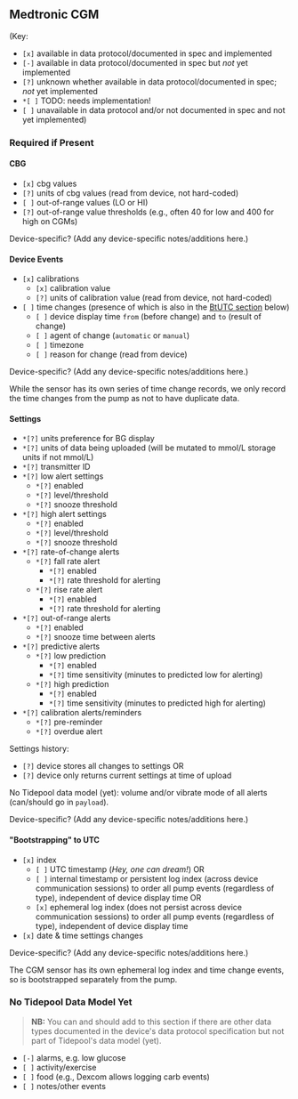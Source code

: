 ## Medtronic CGM

(Key:

 - `[x]` available in data protocol/documented in spec and implemented
 - `[-]` available in data protocol/documented in spec but *not* yet implemented
 - `[?]` unknown whether available in data protocol/documented in spec; *not* yet implemented
 - `*[ ]` TODO: needs implementation!
 - `[ ]` unavailable in data protocol and/or not documented in spec and not yet implemented)

### Required if Present

#### CBG

  - `[x]` cbg values
  - `[?]` units of cbg values (read from device, not hard-coded)
  - `[ ]` out-of-range values (LO or HI)
  - `[?]` out-of-range value thresholds (e.g., often 40 for low and 400 for high on CGMs)

Device-specific? (Add any device-specific notes/additions here.)

#### Device Events
  - `[x]` calibrations
    - `[x]` calibration value
    - `[?]` units of calibration value (read from device, not hard-coded)
  - `[ ]` time changes (presence of which is also in the [BtUTC section](#bootstrapping-to-utc) below)
    - `[ ]` device display time `from` (before change) and `to` (result of change)
    - `[ ]` agent of change (`automatic` or `manual`)
    - `[ ]` timezone
    - `[ ]` reason for change (read from device)

Device-specific? (Add any device-specific notes/additions here.)

While the sensor has its own series of time change records, we only record the time changes from the pump as not to have duplicate data.

#### Settings

  - `*[?]` units preference for BG display
  - `*[?]` units of data being uploaded (will be mutated to mmol/L storage units if not mmol/L)
  - `*[?]` transmitter ID
  - `*[?]` low alert settings
    - `*[?]` enabled
    - `*[?]` level/threshold
    - `*[?]` snooze threshold
  - `*[?]` high alert settings
    - `*[?]` enabled
    - `*[?]` level/threshold
    - `*[?]` snooze threshold
  - `*[?]` rate-of-change alerts
    - `*[?]` fall rate alert
        - `*[?]` enabled
        - `*[?]` rate threshold for alerting
    - `*[?]` rise rate alert
        - `*[?]` enabled
        - `*[?]` rate threshold for alerting
  - `*[?]` out-of-range alerts
    - `*[?]` enabled
    - `*[?]` snooze time between alerts
  - `*[?]` predictive alerts
    - `*[?]` low prediction
        - `*[?]` enabled
        - `*[?]` time sensitivity (minutes to predicted low for alerting)
    - `*[?]` high prediction
        - `*[?]` enabled
        - `*[?]` time sensitivity (minutes to predicted high for alerting)
  - `*[?]` calibration alerts/reminders
    - `*[?]` pre-reminder
    - `*[?]` overdue alert

Settings history:

  - `[?]` device stores all changes to settings OR
  - `[?]` device only returns current settings at time of upload

No Tidepool data model (yet): volume and/or vibrate mode of all alerts (can/should go in `payload`).

Device-specific? (Add any device-specific notes/additions here.)

#### "Bootstrapping" to UTC

  - `[x]` index
    - `[ ]` UTC timestamp (*Hey, one can dream!*) OR
    - `[ ]` internal timestamp or persistent log index (across device communication sessions) to order all pump events (regardless of type), independent of device display time OR
    - `[x]` ephemeral log index (does not persist across device communication sessions) to order all pump events (regardless of type), independent of device display time
  - `[x]` date & time settings changes

Device-specific? (Add any device-specific notes/additions here.)

The CGM sensor has its own ephemeral log index and time change events, so is bootstrapped separately from the pump.

### No Tidepool Data Model Yet

> **NB:** You can and should add to this section if there are other data types documented in the device's data protocol specification but not part of Tidepool's data model (yet).

  - `[-]` alarms, e.g. low glucose
  - `[ ]` activity/exercise
  - `[ ]` food (e.g., Dexcom allows logging carb events)
  - `[ ]` notes/other events
